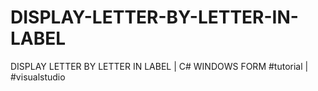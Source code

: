 # DISPLAY-LETTER-BY-LETTER-IN-LABEL
DISPLAY LETTER BY LETTER IN LABEL | C# WINDOWS FORM #tutorial | #visualstudio
